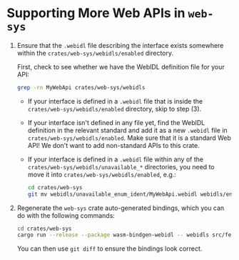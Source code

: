 # Supporting More Web APIs in `web-sys`

1. Ensure that the `.webidl` file describing the
   interface exists somewhere within the `crates/web-sys/webidls/enabled`
   directory.

   First, check to see whether we have the WebIDL definition file for
   your API:

   ```sh
   grep -rn MyWebApi crates/web-sys/webidls
   ```

   * If your interface is defined in a `.webidl` file that is inside the
     `crates/web-sys/webidls/enabled` directory, skip to step (3).

   * If your interface isn't defined in any file yet, find the WebIDL definition
     in the relevant standard and add it as a new `.webidl` file in
     `crates/web-sys/webidls/enabled`. Make sure that it is a standard Web API!
     We don't want to add non-standard APIs to this crate.

   * If your interface is defined in a `.webidl` file within any of the
     `crates/web-sys/webidls/unavailable_*` directories, you need to move it into
     `crates/web-sys/webidls/enabled`, e.g.:

     ```sh
     cd crates/web-sys
     git mv webidls/unavailable_enum_ident/MyWebApi.webidl webidls/enabled/MyWebApi.webidl
     ```

2. Regenerate the `web-sys` crate auto-generated bindings, which you can do with
   the following commands:

   ```sh
   cd crates/web-sys
   cargo run --release --package wasm-bindgen-webidl -- webidls src/features
   ```

   You can then use `git diff` to ensure the bindings look correct.
